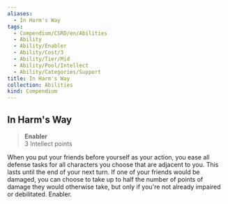```yaml
---
aliases:
  - In Harm's Way
tags:
  - Compendium/CSRD/en/Abilities
  - Ability
  - Ability/Enabler
  - Ability/Cost/3
  - Ability/Tier/Mid
  - Ability/Pool/Intellect
  - Ability/Categories/Support
title: In Harm's Way
collection: Abilities
kind: Compendium
---
```

## In Harm's Way  
>**Enabler**  
>3 Intellect points
  
When you put your friends before yourself as your action, you ease all defense tasks for all characters you choose that are adjacent to you. This lasts until the end of your next turn. If one of your friends would be damaged, you can choose to take up to half the number of points of damage they would otherwise take, but only if you're not already impaired or debilitated. Enabler.